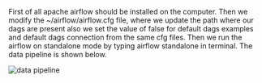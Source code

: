 First of all apache airflow should be installed on the computer.
Then we modify the ~/airflow/airflow.cfg file, where we update the path where our dags are present also we set the value of false for default dags examples and default dags connection from the same cfg files.
Then we run the airflow on standalone mode by typing airflow standalone in terminal. The data pipeline is shown below.

![data pipeline](https://github.com/sanjoggaihre/Data-Pipeline-using-apache-airflow-to-download-podcast-episodes/blob/main/pipeline.png?raw=true)
